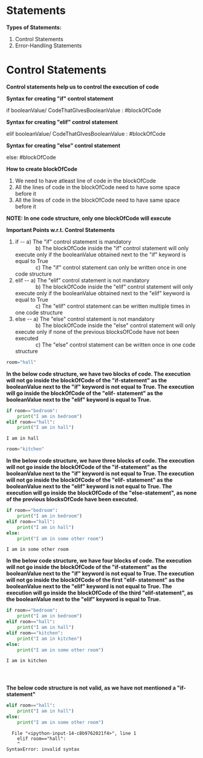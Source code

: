#  Statements

<b>Types of Statements: </b><br>
1) Control Statements <br>
2) Error-Handling Statements

# Control Statements

<b>Control statements help us to control the execution of code</b>

<b>Syntax for creating "if" control statement </b><br>

if booleanValue/ CodeThatGIvesBooleanValue :
    #blockOfCode

<b>Syntax for creating "elif" control statement </b><br>

elif booleanValue/ CodeThatGIvesBooleanValue :
    #blockOfCode

<b>Syntax for creating "else" control statement </b><br>

else:
    #blockOfCode

<b>How to create blockOfCode </b><br>
1) We need to have atleast line of code in the blockOfCode <br>
2) All the lines of code in the blockOfCode need to have some space before it <br>
3) All the lines of code in the blockOfCode need to have same space before it <br>

<b>NOTE: In one code structure, only one blockOfCode will execute </b>

<b>Important Points w.r.t. Control Statements </b><br>
1) if   -- a) The "if" control statement is mandatory <br>
   &emsp; &emsp; &emsp;        b) The blockOfCode inside the "if" control statement will only execute only if the booleanValue obtained next to the "if" keyword is equal to True <br>
   &emsp; &emsp; &emsp;        c) The "if" control statement can only be written once in one code structure <br>
2) elif -- a) The "elif" control statement is not mandatory <br>
   &emsp; &emsp; &emsp;        b) The blockOfCode inside the "elif" control statement will only execute only if the booleanValue obtained next to the "elif" keyword is equal to True <br>
   &emsp; &emsp; &emsp;        c) The "elif" control statement can be written multiple times in one code structure <br>
3) else -- a) The "else" control statement is not mandatory <br>
   &emsp; &emsp; &emsp;        b) The blockOfCode inside the "else" control statement will only execute only if none of the previous blocksOfCode have not been executed <br>
   &emsp; &emsp; &emsp;        c) The "else" control statement can be written once in one code structure <br>


```python
room="hall"
```

<b>In the below code structure, we have two blocks of code. The execution will not go inside the blockOfCode of the "if-statement" as the booleanValue next to the "if" keyword is not equal to True. The execution will go inside the blockOfCode of the "elif- statement" as the booleanValue next to the "elif" keyword is equal to True. </b>


```python
if room=="bedroom":
    print("I am in bedroom")
elif room=="hall":
    print("I am in hall")
```

    I am in hall
    


```python
room="kitchen"
```

<b>In the below code structure, we have three blocks of code. The execution will not go inside the blockOfCode of the "if-statement" as the booleanValue next to the "if" keyword is not equal to True. The execution will not go inside the blockOfCode of the "elif- statement" as the booleanValue next to the "elif" keyword is not equal to True. The execution will go inside the blockOfCode of the "else-statement", as none of the previous blocksOfCode have been executed. </b>


```python
if room=="bedroom":
    print("I am in bedroom")
elif room=="hall":
    print("I am in hall")
else:
    print("I am in some other room")
```

    I am in some other room
    

<b>In the below code structure, we have four blocks of code. The execution will not go inside the blockOfCode of the "if-statement" as the booleanValue next to the "if" keyword is not equal to True. The execution will not go inside the blockOfCode of the first "elif- statement" as the booleanValue next to the "elif" keyword is not equal to True. The execution will go inside the blockOfCode of the third "elif-statement", as the booleanValue next to the "elif" keyword is equal to True. </b>


```python
if room=="bedroom":
    print("I am in bedroom")
elif room=="hall":
    print("I am in hall")
elif room=="kitchen":
    print("I am in kitchen")
else:
    print("I am in some other room")
```

    I am in kitchen
    


```python

```


```python

```


```python

```

<b>The below code structure is not valid, as we have not mentioned a "if-statement"</b>


```python
elif room=="hall":
    print("I am in hall")
else:
    print("I am in some other room")
```


      File "<ipython-input-14-c8b9762021f4>", line 1
        elif room=="hall":
        ^
    SyntaxError: invalid syntax
    



```python

```
